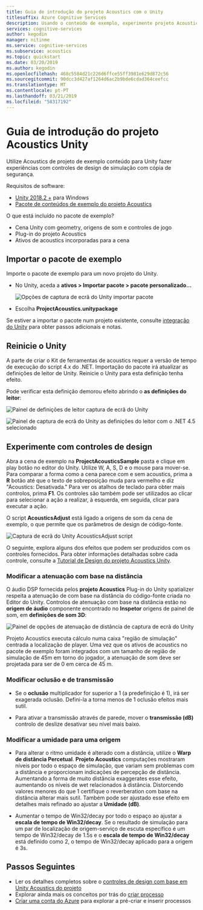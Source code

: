 ```yaml
---
title: Guia de introdução do projeto Acoustics com o Unity
titlesuffix: Azure Cognitive Services
description: Usando o conteúdo de exemplo, experimente projeto Acoustics controles de design no Unity e implementar a área de trabalho do Windows.
services: cognitive-services
author: kegodin
manager: nitinme
ms.service: cognitive-services
ms.subservice: acoustics
ms.topic: quickstart
ms.date: 03/20/2019
ms.author: kegodin
ms.openlocfilehash: 468c5584d21c226d6ffce55ff3981e629d872c56
ms.sourcegitcommit: 90dcc3d427af1264d6ac2b9bde6cdad364ceefcc
ms.translationtype: MT
ms.contentlocale: pt-PT
ms.lasthandoff: 03/21/2019
ms.locfileid: "58317192"
---
```

# <a name="project-acoustics-unity-quickstart"></a>Guia de introdução do projeto Acoustics Unity
Utilize Acoustics de projeto de exemplo conteúdo para Unity fazer experiências com controles de design de simulação com cópia de segurança.

Requisitos de software:
* [Unity 2018.2 +](http://unity3d.com) para Windows
* [Pacote de conteúdos de exemplo do projeto Acoustics](https://www.microsoft.com/download/details.aspx?id=57346)

O que está incluído no pacote de exemplo?
* Cena Unity com geometry, origens de som e controles de jogo
* Plug-in do projeto Acoustics 
* Ativos de acoustics incorporadas para a cena

## <a name="import-the-sample-package"></a>Importar o pacote de exemplo
Importe o pacote de exemplo para um novo projeto do Unity. 
* No Unity, aceda a **ativos > Importar pacote > pacote personalizado...**

    ![Opções de captura de ecrã do Unity importar pacote](media/import-package.png)  

* Escolha **ProjectAcoustics.unitypackage**

Se estiver a importar o pacote num projeto existente, consulte [integração do Unity](unity-integration.md) para obter passos adicionais e notas.

## <a name="restart-unity"></a>Reinicie o Unity
A parte de criar o Kit de ferramentas de acoustics requer a versão de tempo de execução do script 4.x do .NET. Importação do pacote irá atualizar as definições de leitor de Unity. Reinicie o Unity para esta definição tenha efeito.

Pode verificar esta definição demorou efeito abrindo o **as definições do leitor**:

![Painel de definições de leitor captura de ecrã do Unity](media/player-settings.png)

![Painel de captura de ecrã do Unity as definições do leitor com o .NET 4.5 selecionado](media/net45.png)

## <a name="experiment-with-design-controls"></a>Experimente com controles de design
Abra a cena de exemplo na **ProjectAcousticsSample** pasta e clique em play botão no editor do Unity. Utilize W, A, S, D e o mouse para mover-se. Para comparar a forma como a cena parece com e sem acoustics, prima a **R** botão até que o texto de sobreposição muda para vermelho e diz "Acoustics: Desativada." Para ver os atalhos de teclado para obter mais controlos, prima **F1**. Os controles são também pode ser utilizados ao clicar para selecionar a ação a realizar, à esquerda, em seguida, clicar para executar a ação.

O script **AcousticsAdjust** está ligado a origens de som da cena de exemplo, o que permite que os parâmetros de design de código-fonte. 

![Captura de ecrã do Unity AcousticsAdjust script](media/acoustics-adjust.png)

O seguinte, explora alguns dos efeitos que podem ser produzidos com os controles fornecidos. Para obter informações detalhadas sobre cada controle, consulte a [Tutorial de Design do projeto Acoustics Unity](unreal-workflow.md).

### <a name="modify-distance-based-attenuation"></a>Modificar a atenuação com base na distância
O áudio DSP fornecida pelos **projeto Acoustics** Plug-in do Unity spatializer respeita a atenuação de com base na distância do código-fonte criada no Editor do Unity. Controlos de atenuação com base na distância estão no **origem de áudio** componente encontrado no **Inspetor** origens de painel de som, em **definições de som 3D**:

![Painel de opções de atenuação de distância de captura de ecrã do Unity](media/distance-attenuation.png)

Projeto Acoustics executa cálculo numa caixa "região de simulação" centrada a localização de player. Uma vez que os ativos de acoustics no pacote de exemplo foram integrados com um tamanho de região de simulação de 45m em torno do jogador, a atenuação de som deve ser projetada para ser de 0 em cerca de 45 m.

### <a name="modify-occlusion-and-transmission"></a>Modificar oclusão e de transmissão
* Se o **oclusão** multiplicador for superior a 1 (a predefinição é 1), irá ser exagerada oclusão. Defini-la a torna menos de 1 oclusão efeitos mais sutil.

* Para ativar a transmissão através de parede, mover o **transmissão (dB)** controlo de deslize desativar seu nível mais baixo. 

### <a name="modify-wetness-for-a-source"></a>Modificar a umidade para uma origem
* Para alterar o ritmo umidade é alterado com a distância, utilize o **Warp de distância Percetual**. **Projeto Acoustics** computações mostraram níveis por todo o espaço de simulação, que variam sem problemas com a distância e proporcionam indicações de percepção de distância. Aumentando a forma de muito distância exaggerates esse efeito, aumentando os níveis de wet relacionados à distância. Distorcendo valores menores do que 1 certifique o reverberation com base na distância alterar mais sutil. Também pode ser ajustado esse efeito em detalhes mais refinado ao ajustar a **Umidade (dB)**.

* Aumentar o tempo de Win32/decay por todo o espaço ao ajustar a **escala de tempo de Win32/decay**. Se o resultado de simulação para um par de localização de origem-serviço de escuta específico é um tempo de Win32/decay de 1.5s e o **escala de tempo de Win32/decay** está definido como 2, o tempo de Win32/decay aplicado para a origem é 3s.

## <a name="next-steps"></a>Passos Seguintes
* Ler os detalhes completos sobre o [controles de design com base em Unity Acoustics do projeto](unity-workflow.md)
* Explorar ainda mais os conceitos por trás do [criar processo](design-process.md)
* [Criar uma conta do Azure](create-azure-account.md) para explorar a pré-criar e inserir processos

